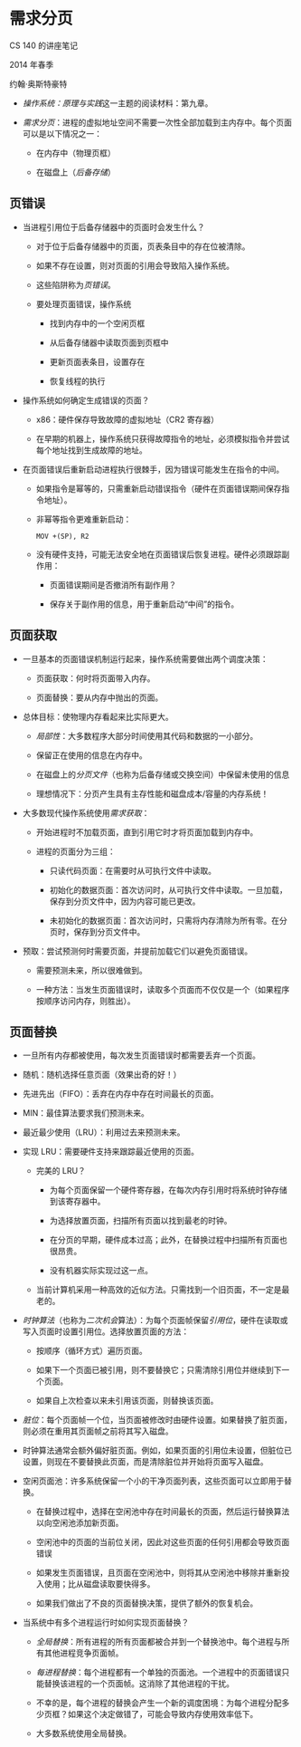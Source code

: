 # 需求分页

CS 140 的讲座笔记

2014 年春季

约翰·奥斯特豪特

+   *操作系统：原理与实践*这一主题的阅读材料：第九章。

+   *需求分页*：进程的虚拟地址空间不需要一次性全部加载到主内存中。每个页面可以是以下情况之一：

    +   在内存中（物理页框）

    +   在磁盘上（*后备存储*）

## 页错误

+   当进程引用位于后备存储器中的页面时会发生什么？

    +   对于位于后备存储器中的页面，页表条目中的存在位被清除。

    +   如果不存在设置，则对页面的引用会导致陷入操作系统。

    +   这些陷阱称为*页错误*。

    +   要处理页面错误，操作系统

        +   找到内存中的一个空闲页框

        +   从后备存储器中读取页面到页框中

        +   更新页面表条目，设置存在

        +   恢复线程的执行

+   操作系统如何确定生成错误的页面？

    +   x86：硬件保存导致故障的虚拟地址（CR2 寄存器）

    +   在早期的机器上，操作系统只获得故障指令的地址，必须模拟指令并尝试每个地址找到生成故障的地址。

+   在页面错误后重新启动进程执行很棘手，因为错误可能发生在指令的中间。

    +   如果指令是幂等的，只需重新启动错误指令（硬件在页面错误期间保存指令地址）。

    +   非幂等指令更难重新启动：

        ```
        MOV +(SP), R2

        ```

    +   没有硬件支持，可能无法安全地在页面错误后恢复进程。硬件必须跟踪副作用：

        +   页面错误期间是否撤消所有副作用？

        +   保存关于副作用的信息，用于重新启动“中间”的指令。

## 页面获取

+   一旦基本的页面错误机制运行起来，操作系统需要做出两个调度决策：

    +   页面获取：何时将页面带入内存。

    +   页面替换：要从内存中抛出的页面。

+   总体目标：使物理内存看起来比实际更大。

    +   *局部性*：大多数程序大部分时间使用其代码和数据的一小部分。

    +   保留正在使用的信息在内存中。

    +   在磁盘上的*分页文件*（也称为后备存储或交换空间）中保留未使用的信息

    +   理想情况下：分页产生具有主存性能和磁盘成本/容量的内存系统！

+   大多数现代操作系统使用*需求获取*：

    +   开始进程时不加载页面，直到引用它时才将页面加载到内存中。

    +   进程的页面分为三组：

        +   只读代码页面：在需要时从可执行文件中读取。

        +   初始化的数据页面：首次访问时，从可执行文件中读取。一旦加载，保存到分页文件中，因为内容可能已更改。

        +   未初始化的数据页面：首次访问时，只需将内存清除为所有零。在分页时，保存到分页文件中。

+   预取：尝试预测何时需要页面，并提前加载它们以避免页面错误。

    +   需要预测未来，所以很难做到。

    +   一种方法：当发生页面错误时，读取多个页面而不仅仅是一个（如果程序按顺序访问内存，则胜出）。

## 页面替换

+   一旦所有内存都被使用，每次发生页面错误时都需要丢弃一个页面。

+   随机：随机选择任意页面（效果出奇的好！）

+   先进先出（FIFO）：丢弃在内存中存在时间最长的页面。

+   MIN：最佳算法要求我们预测未来。

+   最近最少使用（LRU）：利用过去来预测未来。

+   实现 LRU：需要硬件支持来跟踪最近使用的页面。

    +   完美的 LRU？

        +   为每个页面保留一个硬件寄存器，在每次内存引用时将系统时钟存储到该寄存器中。

        +   为选择放置页面，扫描所有页面以找到最老的时钟。

        +   在分页的早期，硬件成本过高；此外，在替换过程中扫描所有页面也很昂贵。

        +   没有机器实际实现过这一点。

    +   当前计算机采用一种高效的近似方法。只需找到一个旧页面，不一定是最老的。

+   *时钟算法*（也称为*二次机会*算法）：为每个页面帧保留*引用位*，硬件在读取或写入页面时设置引用位。选择放置页面的方法：

    +   按顺序（循环方式）遍历页面。

    +   如果下一个页面已被引用，则不要替换它；只需清除引用位并继续到下一个页面。

    +   如果自上次检查以来未引用该页面，则替换该页面。

+   *脏位*：每个页面帧一个位，当页面被修改时由硬件设置。如果替换了脏页面，则必须在重用其页面帧之前将其写入磁盘。

+   时钟算法通常会额外偏好脏页面。例如，如果页面的引用位未设置，但脏位已设置，则现在不要替换此页面，而是清除脏位并开始将页面写入磁盘。

+   空闲页面池：许多系统保留一个小的干净页面列表，这些页面可以立即用于替换。

    +   在替换过程中，选择在空闲池中存在时间最长的页面，然后运行替换算法以向空闲池添加新页面。

    +   空闲池中的页面的当前位关闭，因此对这些页面的任何引用都会导致页面错误

    +   如果发生页面错误，且页面在空闲池中，则将其从空闲池中移除并重新投入使用；比从磁盘读取要快得多。

    +   如果我们做出了不良的页面替换决策，提供了额外的恢复机会。

+   当系统中有多个进程运行时如何实现页面替换？

    +   *全局替换*：所有进程的所有页面都被合并到一个替换池中。每个进程与所有其他进程竞争页面帧。

    +   *每进程替换*：每个进程都有一个单独的页面池。一个进程中的页面错误只能替换该进程的一个页面帧。这消除了其他进程的干扰。

    +   不幸的是，每个进程的替换会产生一个新的调度困境：为每个进程分配多少页框？如果这个决定做错了，可能会导致内存使用效率低下。

    +   大多数系统使用全局替换。
